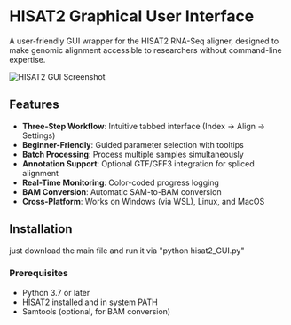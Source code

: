 # HISAT2 Graphical User Interface

A user-friendly GUI wrapper for the HISAT2 RNA-Seq aligner, designed to make genomic alignment accessible to researchers without command-line expertise.

![HISAT2 GUI Screenshot](screenshot.png)

## Features

- **Three-Step Workflow**: Intuitive tabbed interface (Index → Align → Settings)
- **Beginner-Friendly**: Guided parameter selection with tooltips
- **Batch Processing**: Process multiple samples simultaneously
- **Annotation Support**: Optional GTF/GFF3 integration for spliced alignment
- **Real-Time Monitoring**: Color-coded progress logging
- **BAM Conversion**: Automatic SAM-to-BAM conversion
- **Cross-Platform**: Works on Windows (via WSL), Linux, and MacOS

## Installation
just download the main file and run it via "python hisat2_GUI.py"


### Prerequisites
- Python 3.7 or later
- HISAT2 installed and in system PATH
- Samtools (optional, for BAM conversion)

